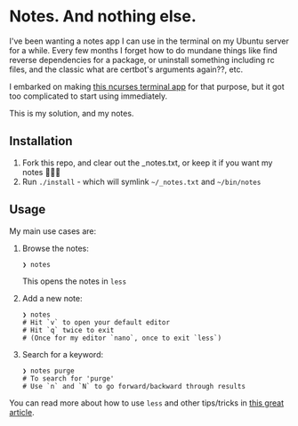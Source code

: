# Notes. And nothing else.


I've been wanting a notes app I can use in the terminal on my Ubuntu server for
a while. Every few months I forget how to do mundane things like find reverse dependencies
for a package, or uninstall something including rc files, and the classic what are
certbot's arguments again??, etc.

I embarked on making [this ncurses terminal app](https://github.com/vyder/terminal-notes) for that purpose,
but it got too complicated to start using immediately.

This is my solution, and my notes.


## Installation

1. Fork this repo, and clear out the _notes.txt, or keep it if you want my notes 🤷🏽‍♂️
2. Run `./install` - which will symlink `~/_notes.txt` and `~/bin/notes`

## Usage

My main use cases are:

1. Browse the notes:
   ```
   ❯ notes
   ```
   This opens the notes in `less`


2. Add a new note:
   ```
   ❯ notes
   # Hit `v` to open your default editor
   # Hit `q` twice to exit
   # (Once for my editor `nano`, once to exit `less`)
   ```   

3. Search for a keyword:
   ```
   ❯ notes purge
   # To search for 'purge'
   # Use `n` and `N` to go forward/backward through results
   ```

You can read more about how to use `less` and other tips/tricks in [this great article](https://www.howtogeek.com/444233/how-to-use-the-less-command-on-linux/).


